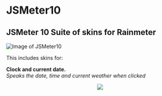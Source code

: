 # JSMeter10

## JSMeter 10 Suite of skins for Rainmeter

![Image of  JSMeter10](https://github.com/jsmorley/JSMeter10/blob/main/Welcome/JSMeter10.jpg)

This includes skins for:

**Clock and current date.**<br/>
*Speaks the date, time and current weather when clicked*

<p align="center">
  <img src="https://github.com/jsmorley/JSMeter10/blob/main/Welcome/WelcomeImage.jpg" />
</p>



